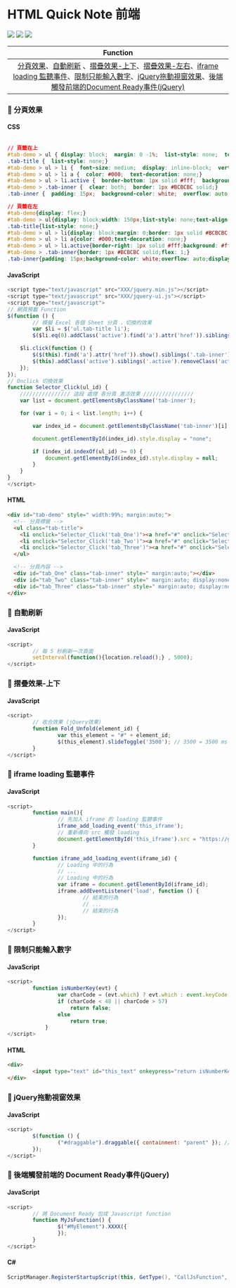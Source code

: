 # HTML Quick Note 前端

![](https://img.shields.io/badge/-HTML-brightgreen) ![](https://img.shields.io/badge/-JavaScript-orange) ![](https://img.shields.io/badge/-CSS-FF00FF)

| Function                     |
| :--------------------------: |
|[分頁效果](#-分頁效果)、[自動刷新](#-自動刷新) 、[摺疊效果-上下](#-摺疊效果-上下)、[摺疊效果-左右](#)、[iframe loading 監聽事件](#-iframe-loading-監聽事件)、[限制只能輸入數字](#-限制只能輸入數字)、[jQuery拖動視窗效果](#-jquery拖動視窗效果)、[後端觸發前端的Document Ready事件(jQuery)](#)|

### 📌 分頁效果
#### CSS
```CSS

// 頁籤在上
#tab-demo > ul { display: block;  margin: 0 -1%;  list-style: none;  text-align: left;}
.tab-title {  list-style: none;}
#tab-demo > ul > li {  font-size: medium;  display: inline-block;  vertical-align: top;  margin: 0 -1px -1px 0;  border: 1px solid #BCBCBC;  line-height: 35px;  background: #F7F7F7;  padding: 0 10px;  list-style: none;  box-sizing: border-box;}
#tab-demo > ul > li a {  color: #000;  text-decoration: none;}
#tab-demo > ul > li.active {  border-bottom: 1px solid #fff;  background: #fff;}
#tab-demo > .tab-inner {  clear: both;  border: 1px #BCBCBC solid;}
.tab-inner {  padding: 15px;  background-color: white;  overflow: auto;}

// 頁籤在左
#tab-demo{display: flex;}
#tab-demo > ul{display: block;width: 150px;list-style: none;text-align: left;margin-right: -1px;padding: 0;z-index: 99;max-height: 50vh;}
.tab-title{list-style: none;}
#tab-demo > ul > li{display: block;margin: 0;border: 1px solid #BCBCBC;line-height: 35px;background: #F7F7F7;padding: 0 10px;box-sizing: border-box;}
#tab-demo > ul > li a{color: #000;text-decoration: none;}
#tab-demo > ul > li.active{border-right: 1px solid #fff;background: #fff;}
#tab-demo > .tab-inner{border: 1px #BCBCBC solid;flex: 1;}
.tab-inner{padding: 15px;background-color: white;overflow: auto;display: flex;height: 93vh;z-index: 0;}
```
#### JavaScript
```JavaScript
<script type="text/javascript" src="XXX/jquery.min.js"></script>
<script type="text/javascript" src="XXX/jquery-ui.js"></script>
<script type="text/javascript">
// 網頁預載 Function
$(function () {
        // 模擬 Excel 各個 Sheet 分頁 ，切換的效果
        var $li = $('ul.tab-title li');
        $($li.eq(0).addClass('active').find('a').attr('href')).siblings('.tab-inner').hide(); // li.eq(0) → 預設 第 0 頁 

    $li.click(function () {
        $($(this).find('a').attr('href')).show().siblings('.tab-inner').hide();
        $(this).addClass('active').siblings('.active').removeClass('active');
    });
});
// Onclick 切換效果
function Selector_Click(ul_id) {
    //////////////// 這段 處理 各分頁 激活效果 ////////////////
    var list = document.getElementsByClassName('tab-inner');

    for (var i = 0; i < list.length; i++) {

        var index_id = document.getElementsByClassName('tab-inner')[i].id;

        document.getElementById(index_id).style.display = "none";

        if (index_id.indexOf(ul_id) >= 0) {
            document.getElementById(index_id).style.display = null;
        }
    }
}
</script>
```
#### HTML
```HTML
<div id="tab-demo" style=" width:99%; margin:auto;">
  <!-- 分頁標籤 -->
  <ul class="tab-title">
    <li onclick="Selector_Click('tab_One')"><a href="#" onclick="Selector_Click('tab_One')" style="font-size:small;">One</a></li>
    <li onclick="Selector_Click('tab_Two')"><a href="#" onclick="Selector_Click('tab_Two')" style="font-size:small;">One</a></li>
    <li onclick="Selector_Click('tab_Three')"><a href="#" onclick="Selector_Click('tab_Three')" style="font-size:small;">One</a></li>
  </ul>

  <!-- 分頁內容 -->
  <div id="tab_One" class="tab-inner" style=" margin:auto;"></div>
  <div id="tab_Two" class="tab-inner" style=" margin:auto; display:none;"></div>
  <div id="tab_Three" class="tab-inner" style=" margin:auto; display:none;"></div>
</div>
```

### 📌 自動刷新
#### JavaScript
```JavaScript
<script>
        // 每 5 秒刷新一次頁面
        setInterval(function(){location.reload();} , 5000);
</script>
```

### 📌 摺疊效果-上下
#### JavaScript
```JavaScript
<script>
        // 收合效果 (jQuery效果)
        function Fold_Unfold(element_id) {
                var this_element = "#" + element_id;
                $(this_element).slideToggle('3500'); // 3500 = 3500 ms 完成摺疊
        }
</script>
```

### 📌 iframe loading 監聽事件
#### JavaScript
```JavaScript
<script>
        function main(){
                // 先加入 iframe 的 loading 監聽事件
                iframe_add_loading_event('this_iframe');
                // 重新導向 src 觸發 loading
                document.getElementById('this_iframe').src = "https://github.com/ZongN/ASP.NET-Quick-Note/blob/main/C%23.md";
        }

        function iframe_add_loading_event(iframe_id) {
                // Loading 中的行為
                // ...
                // Loading 中的行為
                var iframe = document.getElementById(iframe_id);
                iframe.addEventListener('load', function () {
                        // 結束的行為
                        // ...
                        // 結束的行為
                });
        }
</script>
```

### 📌 限制只能輸入數字
#### JavaScript
```JavaScript
<script>
        function isNumberKey(evt) {
                var charCode = (evt.which) ? evt.which : event.keyCode;
                if (charCode < 48 || charCode > 57)
                    return false;
                else
                    return true;
            }
</script>
```
#### HTML
```HTML
<div>
        <input type="text" id="this_text" onkeypress="return isNumberKey(event)" />
</div>
```

### 📌 jQuery拖動視窗效果
#### JavaScript
```JavaScript
<script>
        $(function () {
                ("#draggable").draggable({ containment: "parent" }); // 表示拖拽元素只能在其父元素內移動，不能超出父元素的範圍
        });
</script>
```

### 📌 後端觸發前端的 Document Ready事件(jQuery)
#### JavaScript
```JavaScript
<script>
        // 將 Document Ready 包成 Javascript function
        function MyJsFunction() {
                $("#MyElement").XXXX({
                });
        }
</script>
```
#### C#
```C#
ScriptManager.RegisterStartupScript(this, GetType(), "CallJsFunction", "MyJsFunction();", true);
```
